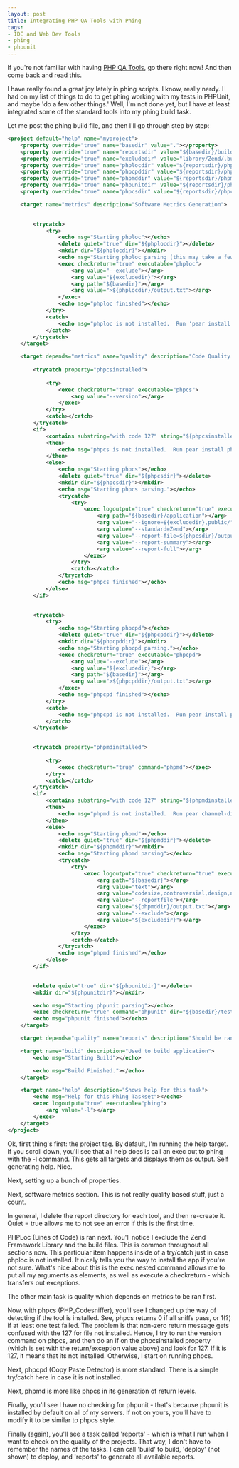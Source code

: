 ```yaml
---
layout: post
title: Integrating PHP QA Tools with Phing
tags:
- IDE and Web Dev Tools
- phing
- phpunit
---
```

If you're not familiar with having [PHP QA Tools](http://phpqatools.org/), go there right now!  And then come back and read this.

I have really found a great joy lately in phing scripts.  I know, really nerdy.  I had on my list of things to do to get phing working with my tests in PHPUnit, and maybe 'do a few other things.'  Well, I'm not done yet, but I have at least integrated some of the standard tools into my phing build task.

Let me post the phing build file, and then I'll go through step by step:

```xml
<project default="help" name="myproject">
    <property override="true" name="basedir" value="."></property>
    <property override="true" name="reportsdir" value="${basedir}/build/reports"></property>
    <property override="true" name="excludedir" value="library/Zend/,build/"></property>
    <property override="true" name="phplocdir" value="${reportsdir}/phploc"></property>
    <property override="true" name="phpcpddir" value="${reportsdir}/phpcpd"></property>
    <property override="true" name="phpmddir" value="${reportsdir}/phpmd"></property>
    <property override="true" name="phpunitdir" value="${reportsdir}/phpunit"></property>
    <property override="true" name="phpcsdir" value="${reportsdir}/phpcs"></property>

    <target name="metrics" description="Software Metrics Generation">
        

        <trycatch>
            <try>
                <echo msg="Starting phploc"></echo>
                <delete quiet="true" dir="${phplocdir}"></delete>
                <mkdir dir="${phplocdir}"></mkdir>
                <echo msg="Starting phploc parsing [this may take a few seconds]"></echo>
                <exec checkreturn="true" executable="phploc">
                    <arg value="--exclude"></arg>
                    <arg value="${excludedir}"></arg>
                    <arg path="${basedir}"></arg>
                    <arg value=">${phplocdir}/output.txt"></arg>
                </exec>
                <echo msg="phploc finished"></echo>
            </try>
            <catch>
                <echo msg="phploc is not installed.  Run 'pear install pear.phpunit.de/phploc'" level="warning"></echo>
            </catch>
        </trycatch>
    </target>

    <target depends="metrics" name="quality" description="Code Quality Measurements">
        
        <trycatch property="phpcsinstalled">
            
            <try>
                <exec checkreturn="true" executable="phpcs">
                    <arg value="--version"></arg>
                </exec>
            </try>
            <catch></catch>
        </trycatch>
        <if>
            <contains substring="with code 127" string="${phpcsinstalled}"></contains>
            <then>
                <echo msg="phpcs is not installed.  Run pear install php_codesniffer" level="warning"></echo>
            </then>
            <else>
                <echo msg="Starting phpcs"></echo>
                <delete quiet="true" dir="${phpcsdir}"></delete>
                <mkdir dir="${phpcsdir}"></mkdir>
                <echo msg="Starting phpcs parsing."></echo>
                <trycatch>
                    <try>
                        <exec logoutput="true" checkreturn="true" executable="phpcs">
                            <arg path="${basedir}/application"></arg>
                            <arg value="--ignore=${excludedir},public/"></arg>
                            <arg value="--standard=Zend"></arg>
                            <arg value="--report-file=${phpcsdir}/output.txt"></arg>
                            <arg value="--report-summary"></arg>
                            <arg value="--report-full"></arg>
                        </exec>
                    </try>
                    <catch></catch>
                </trycatch>
                <echo msg="phpcs finished"></echo>
            </else>
        </if>

        
        <trycatch>
            <try>
                <echo msg="Starting phpcpd"></echo>
                <delete quiet="true" dir="${phpcpddir}"></delete>
                <mkdir dir="${phpcpddir}"></mkdir>
                <echo msg="Starting phpcpd parsing."></echo>
                <exec checkreturn="true" executable="phpcpd">
                    <arg value="--exclude"></arg>
                    <arg value="${excludedir}"></arg>
                    <arg path="${basedir}"></arg>
                    <arg value=">${phpcpddir}/output.txt"></arg>
                </exec>
                <echo msg="phpcpd finished"></echo>
            </try>
            <catch>
                <echo msg="phpcpd is not installed.  Run pear install pear.phpunit.de/phpcpd" level="warning"></echo>
            </catch>
        </trycatch>

        
        <trycatch property="phpmdinstalled">
            
            <try>
                <exec checkreturn="true" command="phpmd"></exec>
            </try>
            <catch></catch>
        </trycatch>
        <if>
            <contains substring="with code 127" string="${phpmdinstalled}"></contains>
            <then>
                <echo msg="phpmd is not installed.  Run pear channel-discover pear.phpmd.org, pear channel-discover pear.pdepend.org, pear install --alldeps phpmd/PHP_PMD. Ignore phpize warning." level="warning"></echo>
            </then>
            <else>
                <echo msg="Starting phpmd"></echo>
                <delete quiet="true" dir="${phpmddir}"></delete>
                <mkdir dir="${phpmddir}"></mkdir>
                <echo msg="Starting phpmd parsing"></echo>
                <trycatch>
                    <try>
                        <exec logoutput="true" checkreturn="true" executable="phpmd">
                            <arg path="${basedir}"></arg>
                            <arg value="text"></arg>
                            <arg value="codesize,controversial,design,naming"></arg>
                            <arg value="--reportfile"></arg>
                            <arg value="${phpmddir}/output.txt"></arg>
                            <arg value="--exclude"></arg>
                            <arg value="${excludedir}"></arg>
                        </exec>
                    </try>
                    <catch></catch>
                </trycatch>
                <echo msg="phpmd finished"></echo>
            </else>
        </if>

        
        <delete quiet="true" dir="${phpunitdir}"></delete>
        <mkdir dir="${phpunitdir}"></mkdir>

        <echo msg="Starting phpunit parsing"></echo>
        <exec checkreturn="true" command="phpunit" dir="${basedir}/tests"></exec>
        <echo msg="phpunit finished"></echo>
    </target>

    <target depends="quality" name="reports" description="Should be ran to launch all report generation"></target>

    <target name="build" description="Used to build application">
        <echo msg="Starting Build"></echo>

        <echo msg="Build Finished."></echo>
    </target>

    <target name="help" description="Shows help for this task">
        <echo msg="Help for this Phing Taskset"></echo>
        <exec logoutput="true" executable="phing">
            <arg value="-l"></arg>
        </exec>
    </target>
</project>
```

Ok, first thing's first: the project tag.  By default, I'm running the help target.  If you scroll down, you'll see that all help does is call an exec out to phing with the -l command.  This gets all targets and displays them as output.  Self generating help.  Nice.

Next, setting up a bunch of properties.  

Next, software metrics section.  This is not really quality based stuff, just a count. 

In general, I delete the report directory for each tool, and then re-create it.  Quiet = true allows me to not see an error if this is the first time.

PHPLoc (Lines of Code) is ran next.  You'll notice I exclude the Zend Framework Library and the build files.  This is common throughout all sections now.  This particular item happens inside of a try/catch just in case phploc is not installed.  It nicely tells you the way to install the app if you're not sure.  What's nice about this is the exec nested command allows me to put all my arguments as elements, as well as execute a checkreturn - which transfers out exceptions.

The other main task is quality which depends on metrics to be ran first.

Now, with phpcs (PHP_Codesniffer), you'll see I changed up the way of detecting if the tool is installed.  See, phpcs returns 0 if all sniffs pass, or 1(?) if at least one test failed.  The problem is that non-zero return message gets confused with the 127 for file not installed.  Hence, I try to run the version command on phpcs, and then do an if on the phpcsinstalled property (which is set with the return/exception value above) and look for 127.  If it is 127, it means that its not installed.  Otherwise, I start on running phpcs.

Next, phpcpd (Copy Paste Detector) is more standard.  There is a simple try/catch here in case it is not installed.

Next, phpmd is more like phpcs in its generation of return levels.  

Finally, you'll see I have no checking for phpunit - that's because phpunit is installed by default on all of my servers.  If not on yours, you'll have to modify it to be similar to phpcs style.

Finally (again), you'll see a task called 'reports' - which is what I run when I want to check on the quality of the projects.  That way, I don't have to remember the names of the tasks.  I can call 'build' to build, 'deploy' (not shown) to deploy, and 'reports' to generate all available reports.
